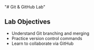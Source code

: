 "# Git & GitHub Lab" 
## Lab Objectives
- Understand Git branching and merging
- Practice version control commands
- Learn to collaborate via GitHub

